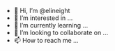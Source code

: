 - 👋 Hi, I’m @elineight
- 👀 I’m interested in ...
- 🌱 I’m currently learning ...
- 💞️ I’m looking to collaborate on ...
- 📫 How to reach me ...

<!---
elineight/elineight is a ✨ special ✨ repository because its `README.md` (this file) appears on your GitHub profile.
You can click the Preview link to take a look at your changes.
--->
